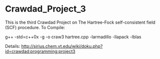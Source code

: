 # Crawdad_Project_3
This is the third Crawdad Project on  The Hartree-Fock self-consistent field (SCF) procedure.
To Compile:

g++ -std=c++0x -g -o craw3 hartree.cpp -larmadillo -llapack -lblas

Details: http://sirius.chem.vt.edu/wiki/doku.php?id=crawdad:programming:project3
